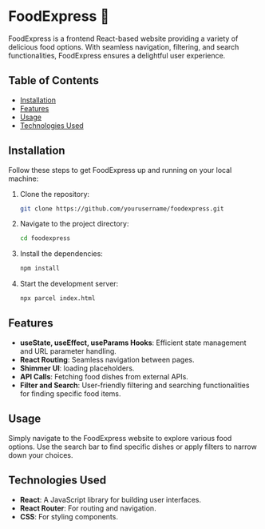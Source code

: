 # FoodExpress 🍔

FoodExpress is a frontend React-based website providing a variety of delicious food options. With seamless navigation, filtering, and search functionalities, FoodExpress ensures a delightful user experience.

## Table of Contents
- [Installation](#installation)
- [Features](#features)
- [Usage](#usage)
- [Technologies Used](#technologies-used)

## Installation
Follow these steps to get FoodExpress up and running on your local machine:

1. Clone the repository:
    ```bash
    git clone https://github.com/yourusername/foodexpress.git
    ```

2. Navigate to the project directory:
    ```bash
    cd foodexpress
    ```

3. Install the dependencies:
    ```bash
    npm install
    ```

4. Start the development server:
    ```bash
    npx parcel index.html
    ```

## Features
- **useState, useEffect, useParams Hooks**: Efficient state management and URL parameter handling.
- **React Routing**: Seamless navigation between pages.
- **Shimmer UI**:  loading placeholders.
- **API Calls**: Fetching food dishes from external APIs.
- **Filter and Search**: User-friendly filtering and searching functionalities for finding specific food items.

## Usage
Simply navigate to the FoodExpress website to explore various food options. Use the search bar to find specific dishes or apply filters to narrow down your choices.

## Technologies Used
- **React**: A JavaScript library for building user interfaces.
- **React Router**: For routing and navigation.
- **CSS**: For styling components.
